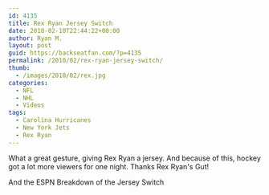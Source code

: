```yaml
---
id: 4135
title: Rex Ryan Jersey Switch
date: 2010-02-10T22:44:22+00:00
author: Ryan M.
layout: post
guid: https://backseatfan.com/?p=4135
permalink: /2010/02/rex-ryan-jersey-switch/
thumb:
  - /images/2010/02/rex.jpg
categories:
  - NFL
  - NHL
  - Videos
tags:
  - Carolina Hurricanes
  - New York Jets
  - Rex Ryan
---
```


<div class="entry">
  <p>
    What a great gesture, giving Rex Ryan a jersey. And because of this, hockey got a lot more viewers for one night. Thanks Rex Ryan's Gut!
  </p>

  <p>
  </p>

  <p>
    And the ESPN Breakdown of the Jersey Switch
  </p>

  <p>
  </p>
</div>
